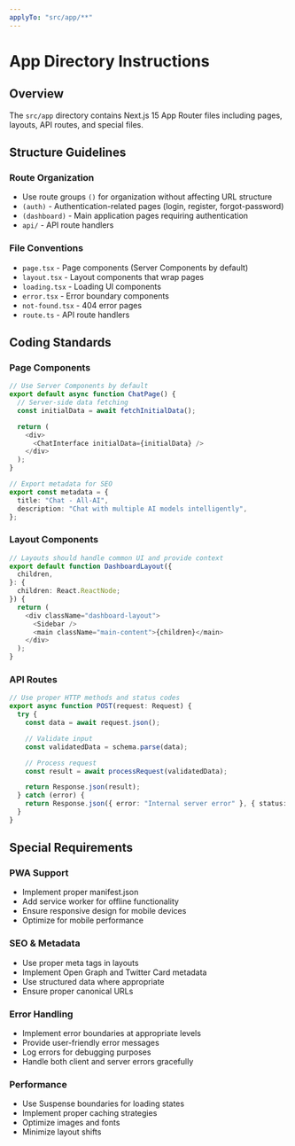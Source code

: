 ```yaml
---
applyTo: "src/app/**"
---
```


# App Directory Instructions

## Overview

The `src/app` directory contains Next.js 15 App Router files including pages, layouts, API routes, and special files.

## Structure Guidelines

### Route Organization

- Use route groups `()` for organization without affecting URL structure
- `(auth)` - Authentication-related pages (login, register, forgot-password)
- `(dashboard)` - Main application pages requiring authentication
- `api/` - API route handlers

### File Conventions

- `page.tsx` - Page components (Server Components by default)
- `layout.tsx` - Layout components that wrap pages
- `loading.tsx` - Loading UI components
- `error.tsx` - Error boundary components
- `not-found.tsx` - 404 error pages
- `route.ts` - API route handlers

## Coding Standards

### Page Components

```typescript
// Use Server Components by default
export default async function ChatPage() {
  // Server-side data fetching
  const initialData = await fetchInitialData();

  return (
    <div>
      <ChatInterface initialData={initialData} />
    </div>
  );
}

// Export metadata for SEO
export const metadata = {
  title: "Chat - All-AI",
  description: "Chat with multiple AI models intelligently",
};
```

### Layout Components

```typescript
// Layouts should handle common UI and provide context
export default function DashboardLayout({
  children,
}: {
  children: React.ReactNode;
}) {
  return (
    <div className="dashboard-layout">
      <Sidebar />
      <main className="main-content">{children}</main>
    </div>
  );
}
```

### API Routes

```typescript
// Use proper HTTP methods and status codes
export async function POST(request: Request) {
  try {
    const data = await request.json();

    // Validate input
    const validatedData = schema.parse(data);

    // Process request
    const result = await processRequest(validatedData);

    return Response.json(result);
  } catch (error) {
    return Response.json({ error: "Internal server error" }, { status: 500 });
  }
}
```

## Special Requirements

### PWA Support

- Implement proper manifest.json
- Add service worker for offline functionality
- Ensure responsive design for mobile devices
- Optimize for mobile performance

### SEO & Metadata

- Use proper meta tags in layouts
- Implement Open Graph and Twitter Card metadata
- Use structured data where appropriate
- Ensure proper canonical URLs

### Error Handling

- Implement error boundaries at appropriate levels
- Provide user-friendly error messages
- Log errors for debugging purposes
- Handle both client and server errors gracefully

### Performance

- Use Suspense boundaries for loading states
- Implement proper caching strategies
- Optimize images and fonts
- Minimize layout shifts
